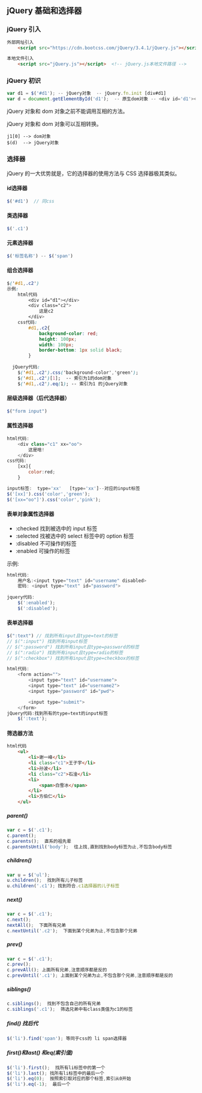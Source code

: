 ## jQuery 基础和选择器

### jQuery 引入

```html
外部网址引入
	<script src="https://cdn.bootcss.com/jQuery/3.4.1/jQuery.js"></script>

本地文件引入
	<script src="jQuery.js"></script>  <!-- jQuery.js本地文件路径 -->
```

### jQuery 初识

```javascript
var d1 = $('#d1'); -- jQuery对象  -- jQuery.fn.init [div#d1]
var d = document.getElementById('d1');  -- 原生dom对象 -- <div id='d1'></div>
```

jQuery 对象和 dom 对象之前不能调用互相的方法。

jQuery 对象和 dom 对象可以互相转换。

```
j1[0] --> dom对象
$(d)  --> jQuery对象
```

### 选择器

jQuery 的一大优势就是，它的选择器的使用方法与 CSS 选择器极其类似。

#### id选择器

```javascript
$('#d1')  // 同css
```

#### 类选择器

```javascript
$('.c1') 
```

#### 元素选择器

```javascript
$('标签名称') -- $('span')  
```

#### 组合选择器

```css
$('#d1,.c2')
示例:
	html代码
		<div id="d1"></div>
        <div class="c2">
            这是c2
        </div>
    css代码:
        #d1,.c2{
            background-color: red;
            height: 100px;
            width: 100px;
            border-bottom: 1px solid black;
        }
  
  jQuery代码:
  	$('#d1,.c2').css('background-color','green');
  	$('#d1,.c2')[1];  -- 索引为1的dom对象
  	$('#d1,.c2').eq(1); -- 索引为1 的jQuery对象
```

#### 层级选择器（后代选择器）

```javascript
$("form input")
```

#### 属性选择器

```javascript
html代码:
    <div class="c1" xx="oo">
        这是啥!
    </div>
css代码:
    [xx]{
    	color:red;
    }

input标签:  type='xx'   [type='xx']--对应的input标签
$('[xx]').css('color','green');
$('[xx="oo"]').css('color','pink');
```

#### 表单对象属性选择器

- :checked  找到被选中的 input 标签
- :selected  找被选中的 select 标签中的 option 标签
- :disabled  不可操作的标签 
- :enabled   可操作的标签

示例:

```js
html代码:
    用户名:<input type="text" id="username" disabled>
    密码: <input type="text" id="password">
            
jquery代码:
    $(':enabled');  
    $(':disabled');
```

#### 表单选择器

```javascript
$(":text") // 找到所有input且type=text的标签
// $(":input") 找到所有input标签
// $(":password") 找到所有input且type=password的标签
// $(":radio") 找到所有input且type=radio的标签
// $(":checkbox") 找到所有input且type=checkbox的标签

html代码:
	<form action="">
        <input type="text" id="username">
        <input type="text" id="username2">
        <input type="password" id="pwd">

        <input type="submit">
    </form>
jQuery代码:找到所有的type=text的input标签
	$(':text');
```

#### 筛选器方法

```html
html代码
    <ul>
        <li>谢一峰</li>
        <li class="c1">王子宇</li>
        <li>孙波</li>
        <li class="c2">石淦</li>
        <li>
            <span>白雪冰</span>
        </li>
        <li>方伯仁</li>
    </ul>
```

##### parent()

```javascript
var c = $('.c1');
c.parent();
c.parents();  直系的祖先辈
c.parentsUntil('body');  往上找,直到找到body标签为止,不包含body标签
```

##### children()

```javascript
var u = $('ul');
u.children();  找到所有儿子标签
u.children('.c1'); 找到符合.c1选择器的儿子标签
```

##### next() 

```javascript
var c = $('.c1');
c.next();
nextAll();  下面所有兄弟
c.nextUntil('.c2');  下面到某个兄弟为止,不包含那个兄弟
```

##### prev()

```javascript
var c = $('.c1');
c.prev();
c.prevAll(); 上面所有兄弟,注意顺序都是反的
c.prevUntil('.c1'); 上面到某个兄弟为止,不包含那个兄弟,注意顺序都是反的
```

##### siblings()

```javascript
c.siblings();  找到不包含自己的所有兄弟
c.siblings('.c1');  筛选兄弟中有class类值为c1的标签
```

##### find() 找后代

```javascript
$('li').find('span'); 等同于css的 li span选择器
```

##### first()和last() 和eq(索引值)

```javascript
$('li').first();  找所有li标签中的第一个
$('li').last(); 找所有li标签中的最后一个
$('li').eq(0);  按照索引取对应的那个标签,索引从0开始
$('li').eq(-1);  最后一个
```
